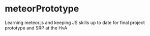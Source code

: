 # meteorPrototype
Learning meteor.js and keeping JS skills up to date for final project prototype and SRP at the HvA
